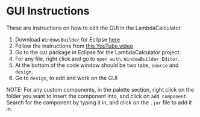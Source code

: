 # **GUI Instructions**

These are instructions on how to edit the GUI in the LambdaCalculator.

1.  Download `WindowsBuilder` for Eclipse [here](https://www.eclipse.org/windowbuilder/download.php)
2. Follow the instructions from [this YouTube video](https://www.youtube.com/watch?v=oeswfZz4IW0)
3. Go to the `GUI` package in Eclipse for the LambdaCalculator project.
4. For any file, right click and go to `open with`, `WindowBuilder Editor`.
5. At the bottom of the code window should be two tabs, `source` and `design`.
6. Go to `design`, to edit and work on the GUI

NOTE: For any custom components, in the palette section, right click on the folder you want to insert the component into, and click on `add component`. Search for the component by typing it in, and click on the `.jar` file to add it in. 
